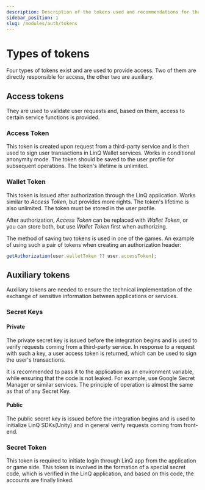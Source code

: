 ```yaml
---
description: Description of the tokens used and recommendations for their use
sidebar_position: 1
slug: /modules/auth/tokens
---
```


# Types of tokens

Four types of tokens exist and are used to provide access. Two of them are directly responsible for access, the other two are auxiliary.

## Access tokens

They are used to validate user requests and, based on them, access to certain service functions is provided.

### Access Token

This token is created upon request from a third-party service and is then used to sign user transactions in LinQ Wallet services. Works in conditional anonymity mode. The token should be saved to the user profile for subsequent operations. The token's lifetime is unlimited.

### Wallet Token

This token is issued after authorization through the LinQ application. Works similar to _Access Token_, but provides more rights. The token's lifetime is also unlimited. The token must be stored in the user profile.

After authorization, _Access Token_ can be replaced with _Wallet Token_, or you can store both, but use _Wallet Token_ first when authorizing.

The method of saving two tokens is used in one of the games. An example of using such a pair of tokens when creating an authorization header:

```typescript
getAuthorization(user.walletToken ?? user.accessToken);
```

## Auxiliary tokens

Auxiliary tokens are needed to ensure the technical implementation of the exchange of sensitive information between applications or services.

### Secret Keys

#### Private

The private secret key is issued before the integration begins and is used to verify requests coming from a third-party service. In response to a request with such a key, a user access token is returned, which can be used to sign the user's transactions.

It is recommended to pass it to the application as an environment variable, while ensuring that the code is not leaked. For example, use Google Secret Manager or similar services. The principle of operation is almost the same as that of any Secret Key.

#### Public

The public secret key is issued before the integration begins and is used to initialize LinQ SDKs(Unity) and in general verify requests coming from front-end.

### Secret Token

This token is required to initiate login through LinQ app from the application or game side. This token is involved in the formation of a special secret code, which is verified in the LinQ application, and based on this code, the accounts are finally linked.
